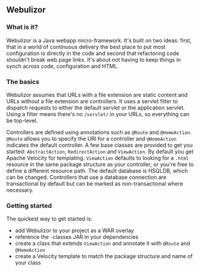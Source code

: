 
Webulizor
----------


### What is it?

Webulizor is a Java webapp micro-framework. It's built on two ideas: first, that in a world of continuous delivery the best place to put most configuration is directly in the code and second that refactoring code shouldn't break web page links. It's about not having to keep things in synch across code, configuration and HTML.


### The basics

Webulizor assumes that URLs with a file extension are static content and URLs without a file extension are controllers. It uses a servlet filter to dispatch requests to either the default servlet or the application servlet. Using a filter means there's no `/servlet/` in your URLs, so everything can be top-level.

Controllers are defined using annotations such as `@Route` and `@HomeAction`. `@Route` allows you to specify the URI for a controller and `@HomeAction` indicates the default controller. A few base classes are provided to get you started: `AbstractAction`, `RedirectAction` and `ViewAction`. By default you get Apache Velocity for templating. `ViewAction` defaults to looking for a `.html` resource in the same package structure as your controller, or you're free to define a different resource path. The default database is HSQLDB, which can be changed. Controllers that use a database connection are transactional by default but can be marked as non-transactional where necessary.


### Getting started

The quickest way to get started is:
 * add Webulizor to your project as a WAR overlay
 * reference the -classes JAR in your dependencies
 * create a class that extends `ViewAction` and annotate it with `@Route` and `@HomeAction`
 * create a Velocity template to match the package structure and name of your class


